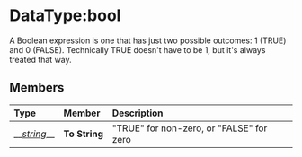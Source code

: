 # DataType:bool

A Boolean expression is one that has just two possible outcomes: 1 (TRUE\) and 0 \(FALSE). Technically TRUE doesn't have to be 1, but it's always treated that way.

## Members

| **Type** | **Member** | **Description** |
| :--- | :--- | :--- |
| \_\_[_string_](datatype-string.md)\_\_ | **To String** | "TRUE" for non-zero, or "FALSE" for zero |



